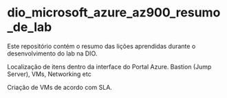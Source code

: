 # dio_microsoft_azure_az900_resumo_de_lab
Este repositório contém o resumo das lições aprendidas durante o desenvolvimento do lab na DIO.

Localização de itens dentro da interface do Portal Azure.
Bastion (Jump Server), VMs, Networking etc

Criação de VMs de acordo com SLA.
